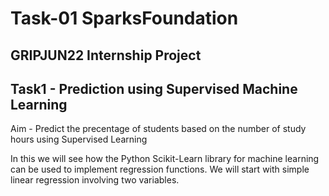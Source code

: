 # Task-01 SparksFoundation

## GRIPJUN22 Internship Project
## Task1 - Prediction using Supervised Machine Learning

Aim - Predict the precentage of students based on the number of study hours using Supervised Learning

In this we will see how the Python Scikit-Learn library for machine learning can be used to implement regression functions. We will start with simple linear regression involving two variables.

